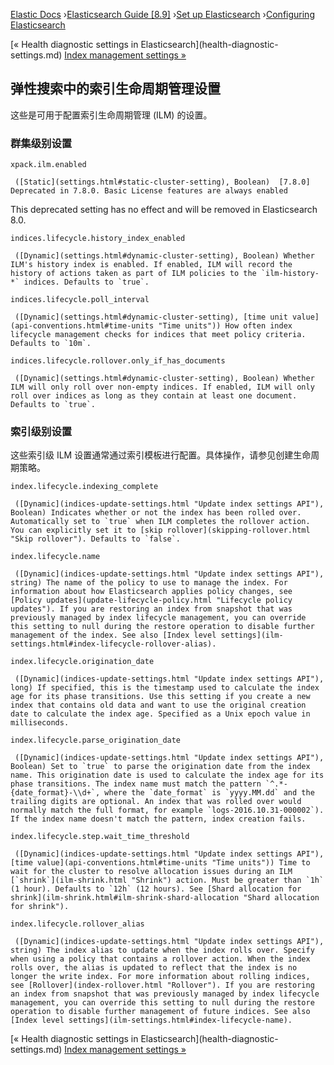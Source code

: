 

[Elastic Docs](/guide/) ›[Elasticsearch Guide [8.9]](index.md) ›[Set up
Elasticsearch](setup.md) ›[Configuring Elasticsearch](settings.md)

[« Health diagnostic settings in Elasticsearch](health-diagnostic-
settings.md) [Index management settings »](index-management-settings.md)

## 弹性搜索中的索引生命周期管理设置

这些是可用于配置索引生命周期管理 (ILM) 的设置。

### 群集级别设置

`xpack.ilm.enabled`

     ([Static](settings.html#static-cluster-setting), Boolean)  [7.8.0]  Deprecated in 7.8.0. Basic License features are always enabled    
This deprecated setting has no effect and will be removed in Elasticsearch
8.0.

`indices.lifecycle.history_index_enabled`

     ([Dynamic](settings.html#dynamic-cluster-setting), Boolean) Whether ILM's history index is enabled. If enabled, ILM will record the history of actions taken as part of ILM policies to the `ilm-history-*` indices. Defaults to `true`. 

`indices.lifecycle.poll_interval`

     ([Dynamic](settings.html#dynamic-cluster-setting), [time unit value](api-conventions.html#time-units "Time units")) How often index lifecycle management checks for indices that meet policy criteria. Defaults to `10m`. 

`indices.lifecycle.rollover.only_if_has_documents`

     ([Dynamic](settings.html#dynamic-cluster-setting), Boolean) Whether ILM will only roll over non-empty indices. If enabled, ILM will only roll over indices as long as they contain at least one document. Defaults to `true`. 

### 索引级别设置

这些索引级 ILM 设置通常通过索引模板进行配置。具体操作，请参见创建生命周期策略。

`index.lifecycle.indexing_complete`

     ([Dynamic](indices-update-settings.html "Update index settings API"), Boolean) Indicates whether or not the index has been rolled over. Automatically set to `true` when ILM completes the rollover action. You can explicitly set it to [skip rollover](skipping-rollover.html "Skip rollover"). Defaults to `false`. 

`index.lifecycle.name`

     ([Dynamic](indices-update-settings.html "Update index settings API"), string) The name of the policy to use to manage the index. For information about how Elasticsearch applies policy changes, see [Policy updates](update-lifecycle-policy.html "Lifecycle policy updates"). If you are restoring an index from snapshot that was previously managed by index lifecycle management, you can override this setting to null during the restore operation to disable further management of the index. See also [Index level settings](ilm-settings.html#index-lifecycle-rollover-alias). 

`index.lifecycle.origination_date`

     ([Dynamic](indices-update-settings.html "Update index settings API"), long) If specified, this is the timestamp used to calculate the index age for its phase transitions. Use this setting if you create a new index that contains old data and want to use the original creation date to calculate the index age. Specified as a Unix epoch value in milliseconds. 

`index.lifecycle.parse_origination_date`

     ([Dynamic](indices-update-settings.html "Update index settings API"), Boolean) Set to `true` to parse the origination date from the index name. This origination date is used to calculate the index age for its phase transitions. The index name must match the pattern `^.*-{date_format}-\\d+`, where the `date_format` is `yyyy.MM.dd` and the trailing digits are optional. An index that was rolled over would normally match the full format, for example `logs-2016.10.31-000002`). If the index name doesn't match the pattern, index creation fails. 

`index.lifecycle.step.wait_time_threshold`

     ([Dynamic](indices-update-settings.html "Update index settings API"), [time value](api-conventions.html#time-units "Time units")) Time to wait for the cluster to resolve allocation issues during an ILM [`shrink`](ilm-shrink.html "Shrink") action. Must be greater than `1h` (1 hour). Defaults to `12h` (12 hours). See [Shard allocation for shrink](ilm-shrink.html#ilm-shrink-shard-allocation "Shard allocation for shrink"). 

`index.lifecycle.rollover_alias`

     ([Dynamic](indices-update-settings.html "Update index settings API"), string) The index alias to update when the index rolls over. Specify when using a policy that contains a rollover action. When the index rolls over, the alias is updated to reflect that the index is no longer the write index. For more information about rolling indices, see [Rollover](index-rollover.html "Rollover"). If you are restoring an index from snapshot that was previously managed by index lifecycle management, you can override this setting to null during the restore operation to disable further management of future indices. See also [Index level settings](ilm-settings.html#index-lifecycle-name). 

[« Health diagnostic settings in Elasticsearch](health-diagnostic-
settings.md) [Index management settings »](index-management-settings.md)
